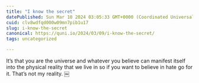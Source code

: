 ```yaml
---
title: "I know the secret"
datePublished: Sun Mar 10 2024 03:05:33 GMT+0000 (Coordinated Universal Time)
cuid: clv8wdfqd000w09mn7pib1u17
slug: i-know-the-secret
canonical: https://quni.io/2024/03/09/i-know-the-secret/
tags: uncategorized

---
```


It’s that you are the universe and whatever you believe can manifest itself into the physical reality that we live in so if you want to believe in hate go for it. That’s not my reality. ￼